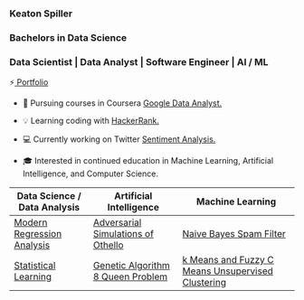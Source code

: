 ### Keaton Spiller
### Bachelors in Data Science
### Data Scientist | Data Analyst | Software Engineer | AI / ML

⚡<a href="https://keatonspiller.github.io/Portfolio/"> Portfolio</a>

<ul>
  <li>📖 Pursuing courses in Coursera <a href="https://www.coursera.org/professional-certificates/google-data-analytics">Google Data Analyst.</a></li><p>
  
  <li>💡 Learning coding with <a href="https://www.hackerrank.com/KeatonSpiller">HackerRank.</a></li><p>
  
  <li>💻 Currently working on Twitter <a href='https://github.com/KeatonSpiller/Sentiment_Analysis/tree/main/Stock_Market'>Sentiment Analysis.</a></li><p> </li><p>
  
  <li>🎓 Interested in continued education in Machine Learning, Artificial Intelligence, and Computer Science.</li> 
</ul>

| Data Science / Data Analysis  | Artificial Intelligence | Machine Learning |
| ------------- | ------------- | ------------- |
| <a href="https://github.com/KeatonSpiller/Modern-Regression-Analysis"> Modern Regression Analysis</a>  | <a href="https://github.com/KeatonSpiller/Othello"> Adversarial Simulations of Othello</a>  |<a href="https://github.com/KeatonSpiller/Spam-Filter"> Naive Bayes Spam Filter</a>  |
| <a href="https://github.com/KeatonSpiller/Statistical-Learning"> Statistical Learning</a> | <a href="https://github.com/KeatonSpiller/8-Queen-Problem"> Genetic Algorithm 8 Queen Problem </a>  | <a href="https://github.com/KeatonSpiller/K-Means-and-Fuzzy-C-Means-Clustering"> k Means and Fuzzy C Means Unsupervised Clustering </a>|
 


 
<!--
- 🔭 I’m currently working on ...
- 🌱 I’m currently learning ...
- 👯 I’m looking to collaborate on ...
- 🤔 I’m looking for help with ...
- 💬 Ask me about ...
- 📫 How to reach me: ...
- 😄 Pronouns: ...
- ⚡ Fun fact: ...
-->
